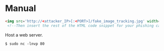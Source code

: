 # Manual

```html
<img src='http://<attacker_IP>[:<PORT>]/fake_image_tracking.jpg' width='1px' height='1px'/>
 <!--Then insert the rest of the HTML code snippet for your phishing campaign-->
```

Host a web server.

```
$ sudo nc -lnvp 80
```
